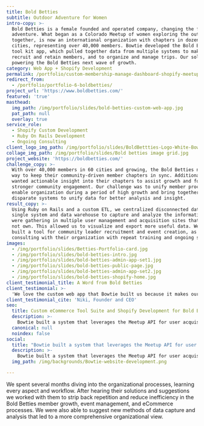 ```yaml
---
title: Bold Betties
subtitle: Outdoor Adventure for Women
intro-copy: >-
  Bold Betties is a female founded and operated company, changing the face of
  adventure. What began as a Colorado Meetup of women exploring the outdoors
  together, is now an international organization with chapters in dozens of
  cities, representing over 40,000 members. Bowtie developed the Bold Betties
  tool kit app, which pulled together data from multiple systems to make it easier to
  recruit and retain members, and to organize and manage trips. Our solution is
  powering the Bold Betties next wave of growth.
category: Web App + Shopify Development
permalink: /portfolio/custom-membership-manage-dashboard-shopify-meetup/
redirect_from:
  - /portfolio/portfolio-6-boldbetties/
project_url: 'https://www.boldbetties.com/'
featured: 'true'
masthead:
  img_path: /img/portfolio/slides/bold-betties-custom-web-app.jpg
  pat_path: null
  overlay: true
service_role:
  - Shopify Custom Development
  - Ruby On Rails Development
  - Ongoing Consulting
client_logo_img_path: /img/portfolio/slides/BoldBettties-Logo-White-Bowtie.png
collage_img_path: /img/portfolio/slides/Bold betties image grid.jpg
project_website: 'https://boldbetties.com/'
challenge_copy: >-
  With over 40,000 members in 60 cities and growing, the Bold Betties needed a
  way to keep their community-driven member chapters in sync. Additionally, they
  wanted actionable insight into their chapters to assist growth and foster
  stronger community engagement. Our challenge was to unify member processes to
  enable organization during a period of high growth and bring together
  disparate systems to unify data for better analysis and insight.
result_copy: >-
  Using Ruby on Rails and a custom ETL, we centralized disconnected data into a
  single system and data warehouse to capture and analyze the information they
  were gathering in multiple user management and acquisition sites that they did
  not own. This allowed us to visualize and export more useful data. We also
  built a tool for community leader recruitment and event creation, as well as
  consulting with their organization with repeat training and ongoing support. Bold Betties now has a single system that leverages the Meetup API for user acquisition, Shopify API for eCommerce, and a custom dashboard for member and event management and leadership recruitment.
images:
  - /img/portfolio/slides/Betties-Portfolio-card.jpg
  - /img/portfolio/slides/bold-betties-intro.jpg
  - /img/portfolio/slides/bold-betties-admin-app-set1.jpg
  - /img/portfolio/slides/bold-betties-public-page.jpg
  - /img/portfolio/slides/bold-betties-admin-app-set2.jpg
  - /img/portfolio/slides/bold-betties-shopify-home.jpg
client_testimonial_title: A Word from Bold Betties
client_testimonial: >-
  'We love the custom web app that Bowtie built us because it makes our process easier and gives me the data I need to grow the organization effectively. Highly recommended.'
client_testimonial_cite: 'Niki, Founder and CEO'
seo:
  title: Custom eCommerce Tool Suite and Shopify Development for Bold Betties - Bowtie
  description: >-
    Bowtie built a system that leverages the Meetup API for user acquisition, Shopify API for eCommerce, and a custom dashboard for member and event management and leadership recruitment.
  canonical: null
  noindex: false
social:
  title: "Bowtie built a system that leverages the Meetup API for user acquisition, Shopify API for eCommerce, and a custom dashboard for member and event management and leadership recruitment."
  description: >-
    Bowtie built a system that leverages the Meetup API for user acquisition, Shopify API for eCommerce, and a custom dashboard for member and event management and leadership recruitment.
  img_path: /img/backgrounds/Bowtie-website-development.png

---
```


We spent several months diving into the organizational processes, learning every aspect and workflow. After hearing their solutions and suggestions we worked with them to strip back repetition and reduce inefficiency in the Bold Betties member growth, event management, and eCommerce processes. We were also able to suggest new methods of data capture and analysis that led to a more comprehensive organizational view.
